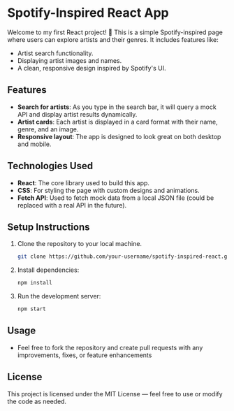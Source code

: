 # Spotify-Inspired React App

Welcome to my first React project! 🎉 This is a simple Spotify-inspired page where users can explore artists and their genres. It includes features like:

- Artist search functionality.
- Displaying artist images and names.
- A clean, responsive design inspired by Spotify's UI.

## Features

- **Search for artists**: As you type in the search bar, it will query a mock API and display artist results dynamically.
- **Artist cards**: Each artist is displayed in a card format with their name, genre, and an image.
- **Responsive layout**: The app is designed to look great on both desktop and mobile.

## Technologies Used

- **React**: The core library used to build this app.
- **CSS**: For styling the page with custom designs and animations.
- **Fetch API**: Used to fetch mock data from a local JSON file (could be replaced with a real API in the future).

## Setup Instructions

1. Clone the repository to your local machine.
   ```bash
   git clone https://github.com/your-username/spotify-inspired-react.git
2. Install dependencies:
   ```bash
   npm install
3. Run the development server:
   ```bash
   npm start

## Usage

- Feel free to fork the repository and create pull requests with any improvements, fixes, or feature enhancements

## License

This project is licensed under the MIT License — feel free to use or modify the code as needed.
